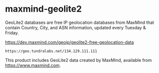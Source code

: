 # maxmind-geolite2

GeoLite2 databases are free IP geolocation databases from MaxMind that contain Country, City, and ASN information, updated every Tuesday & Friday.

https://dev.maxmind.com/geoip/geolite2-free-geolocation-data


```
https://geo.tundralabs.net/134.129.111.111
```

This product includes GeoLite2 data created by MaxMind, available from https://www.maxmind.com.
